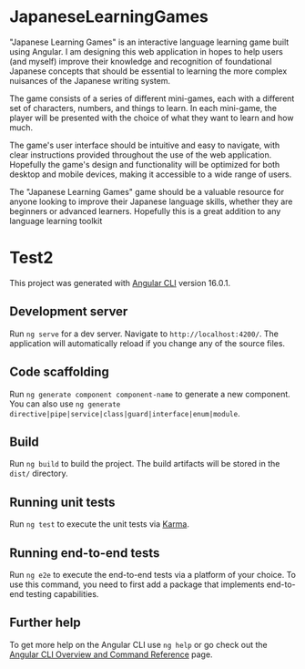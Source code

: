 # JapaneseLearningGames
"Japanese Learning Games" is an interactive language learning game built using Angular. I am designing this web application in hopes to help users (and myself) improve their knowledge and recognition of foundational Japanese concepts that should be essential to learning the more complex nuisances of the Japanese writing system.

The game consists of a series of different mini-games, each with a different set of characters, numbers, and things to learn. In each mini-game, the player will be presented with the choice of what they want to learn and how much.

The game's user interface should be intuitive and easy to navigate, with clear instructions provided throughout the use of the web application. Hopefully the game's design and functionality will be optimized for both desktop and mobile devices, making it accessible to a wide range of users.

The "Japanese Learning Games" game should be a valuable resource for anyone looking to improve their Japanese language skills, whether they are beginners or advanced learners. Hopefully this is a great addition to any language learning toolkit



# Test2

This project was generated with [Angular CLI](https://github.com/angular/angular-cli) version 16.0.1.

## Development server

Run `ng serve` for a dev server. Navigate to `http://localhost:4200/`. The application will automatically reload if you change any of the source files.

## Code scaffolding

Run `ng generate component component-name` to generate a new component. You can also use `ng generate directive|pipe|service|class|guard|interface|enum|module`.

## Build

Run `ng build` to build the project. The build artifacts will be stored in the `dist/` directory.

## Running unit tests

Run `ng test` to execute the unit tests via [Karma](https://karma-runner.github.io).

## Running end-to-end tests

Run `ng e2e` to execute the end-to-end tests via a platform of your choice. To use this command, you need to first add a package that implements end-to-end testing capabilities.

## Further help

To get more help on the Angular CLI use `ng help` or go check out the [Angular CLI Overview and Command Reference](https://angular.io/cli) page.
